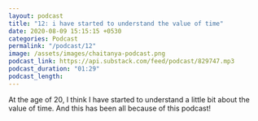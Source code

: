 ```yaml
---
layout: podcast
title: "12: i have started to understand the value of time"
date: 2020-08-09 15:15:15 +0530
categories: Podcast
permalink: "/podcast/12"
image: /assets/images/chaitanya-podcast.png
podcast_link: https://api.substack.com/feed/podcast/829747.mp3
podcast_duration: "01:29"
podcast_length:
---
```

At the age of 20, I think I have started to understand a little bit about the value of time. And this has been all because of this podcast!